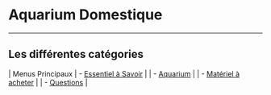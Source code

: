# Aquarium Domestique
-----------------------
## Les différentes catégories

| Menus Principaux
| - [Essentiel à Savoir](https://github.com/ardelsaut/Aquarium/tree/main/Les%20Essentiels%20%C3%A0%20Savoir) |
| - [Aquarium](https://github.com/ardelsaut/Aquarium/tree/main/Aquarium) |
| - [Matériel à acheter](https://github.com/ardelsaut/Aquarium/tree/main/Mat%C3%A9riel%20%C3%A0%20acheter) |
| - [Questions](https://github.com/ardelsaut/Aquarium/tree/main/Questions) |
